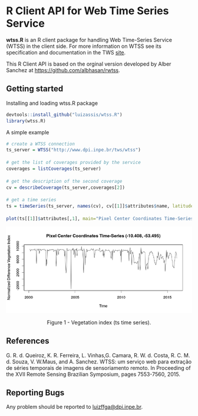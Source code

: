 # R Client API for Web Time Series Service

**wtss.R** is an R client package for handling Web Time-Series Service (WTSS) in the client side. For more information on WTSS see  its specification and documentation in the TWS [site](https://github.com/e-sensing/tws). 

This R Client API is based on the orginal version developed by Alber Sanchez at https://github.com/albhasan/rwtss.

## Getting started

Installing and loading wtss.R package

``` r
devtools::install_github("luizassis/wtss.R")
library(wtss.R)
```

A simple example

``` r
# create a WTSS connection 
ts_server = WTSS("http://www.dpi.inpe.br/tws/wtss")

# get the list of coverages provided by the service 
coverages = listCoverages(ts_server)

# get the description of the second coverage 
cv = describeCoverage(ts_server,coverages[2])

# get a time series 
ts = timeSeries(ts_server, names(cv), cv[[1]]$attributes$name, latitude=-10.408, longitude=-53.495, start="2000-02-18", end="2016-01-01")

plot(ts[[1]]$attributes[,1], main="Pixel Center Coordinates Time-Series (-10.408, -53.495)", xlab="Time", ylab="Normalized Difference Vegetation Index")
```

<p align="center">
<img src="images/plot-ts-timeseries.png" alt="Figure 1 - Vegetation index (ts time series)."  />
<p class="caption" align="center">
Figure 1 - Vegetation index (ts time series).
</p>
</p>

## References

G. R. d. Queiroz, K. R. Ferreira, L. Vinhas,G. Camara, R. W. d. Costa, R. C. M. d. Souza, V. W.Maus, and A. Sanchez. WTSS: um serviço web para extração de séries temporais de imagens de sensoriamento remoto. In Proceeding of the XVII Remote Sensing Brazilian Symposium, pages 7553-7560, 2015.

## Reporting Bugs

Any problem should be reported to luizffga@dpi.inpe.br.
